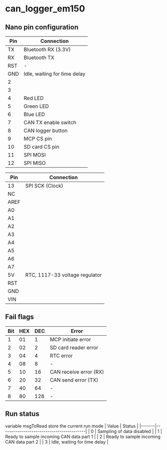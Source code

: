 # can_logger_em150

## Nano pin configuration
 
| Pin | Connection                    |
|-----|-------------------------------|
| TX  | Bluetooth RX (3.3V)           |
| RX  | Bluetooth TX                  |
| RST | -                             |
| GND | Idle, waiting for time delay  |
| 2   |                               |
| 3   |                               |
| 4   | Red LED                       |
| 5   | Green LED                     |
| 6   | Blue LED                      |
| 7   | CAN TX enable switch          |
| 8   | CAN logger button             |
| 9   | MCP CS pin                    |
| 10  | SD card CS pin                |
| 11  | SPI MOSI                      |
| 12  | SPI MISO                      |

| Pin  | Connection                     |
|------|--------------------------------|
| 13   | SPI SCK (Clock)                |
| NC   |                                |
| AREF |                                |
| A0   |                                |
| A1   |                                |
| A2   |                                |
| A3   |                                |
| A4   |                                |
| A5   |                                |
| A6   |                                |
| A7   |                                |
| 5V   | RTC, 1117-33 voltage regulator |
| RST  |                                |
| GND  |                                |
| VIN  |                                |

## Fail flags

| Bit | HEX | DEC | Error                  |
|-----|-----|-----|------------------------|
| 1   | 01  | 1   | MCP initiate error     |
| 2   | 02  | 2   | SD card reader error   |
| 3   | 04  | 4   | RTC error              |
| 4   | 08  | 8   | -                      |
| 5   | 10  | 16  | CAN receive error (RX) |
| 6   | 20  | 32  | CAN send error (TX)    |
| 7   | 40  | 64  | -                      |
| 8   | 80  | 128 | -                      |

## Run status
variable msgToRead store the current run mode
| Value | Status                                   |
|-------|------------------------------------------|
| 0     | Sampling of data disabled                |
| 1     | Ready to sample incoming CAN data part 1 |
| 2     | Ready to sample incoming CAN data part 2 |
| 3     | Idle, waiting for time delay             |

